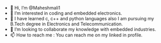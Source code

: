 - 👋 Hi, I’m @Maheshmali1
- 👀 I’m interested in coding and embedded electronics.
- 🌱 I have learned c, c++ and python languages also I am pursuing my B.Tech degree in Electronics and Telecommunication.
- 💞️ I’m looking to collaborate my knowledge with embedded industries.
- 📫 How to reach me : You can reach me on my linked in profile.

<!---
Maheshmali1/Maheshmali1 is a ✨ special ✨ repository because its `README.md` (this file) appears on your GitHub profile.
You can click the Preview link to take a look at your changes.
--->
